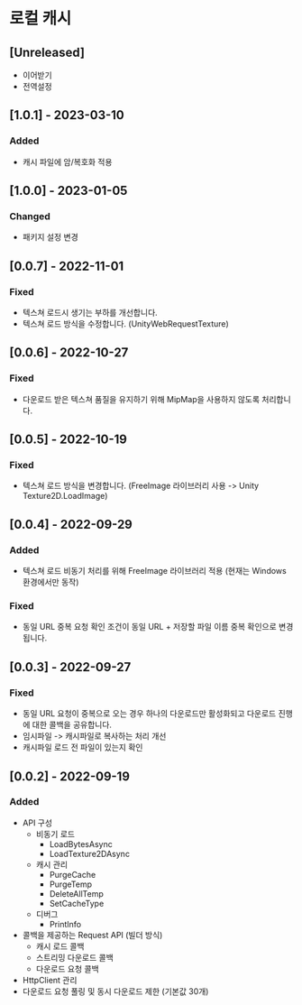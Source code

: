 # 로컬 캐시
## [Unreleased]
- 이어받기
- 전역설정

## [1.0.1] - 2023-03-10
### Added
- 캐시 파일에 암/복호화 적용

## [1.0.0] - 2023-01-05
### Changed
- 패키지 설정 변경

## [0.0.7] - 2022-11-01
### Fixed
- 텍스쳐 로드시 생기는 부하를 개선합니다.
- 텍스쳐 로드 방식을 수정합니다. (UnityWebRequestTexture)

## [0.0.6] - 2022-10-27
### Fixed
- 다운로드 받은 텍스쳐 품질을 유지하기 위해 MipMap을 사용하지 않도록 처리합니다.

## [0.0.5] - 2022-10-19
### Fixed
- 텍스쳐 로드 방식을 변경합니다.
  (FreeImage 라이브러리 사용 -> Unity Texture2D.LoadImage)
## [0.0.4] - 2022-09-29
### Added
- 텍스쳐 로드 비동기 처리를 위해 FreeImage 라이브러리 적용 (현재는 Windows 환경에서만 동작)
### Fixed
- 동일 URL 중복 요청 확인 조건이 동일 URL + 저장할 파일 이름 중복 확인으로 변경됩니다.
## [0.0.3] - 2022-09-27
### Fixed
- 동일 URL 요청이 중복으로 오는 경우 하나의 다운로드만 활성화되고 다운로드 진행에 대한 콜백을 공유합니다.
- 임시파일 -> 캐시파일로 복사하는 처리 개선
- 캐시파일 로드 전 파일이 있는지 확인

## [0.0.2] - 2022-09-19
### Added
- API 구성
  - 비동기 로드
    - LoadBytesAsync
    - LoadTexture2DAsync
  - 캐시 관리
    - PurgeCache
    - PurgeTemp
    - DeleteAllTemp
    - SetCacheType
  - 디버그
    - PrintInfo
- 콜백을 제공하는 Request API (빌더 방식)
  - 캐시 로드 콜백
  - 스트리밍 다운로드 콜백
  - 다운로드 요청 콜백
- HttpClient 관리
- 다운로드 요청 풀링 및 동시 다운로드 제한 (기본값 30개)